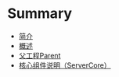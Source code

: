 # Summary

* [简介](README.md)
* [概述](概述.md)
* [父工程Parent](parent.md)
* [核心组件说明（ServerCore）](核心组件说明.md)

